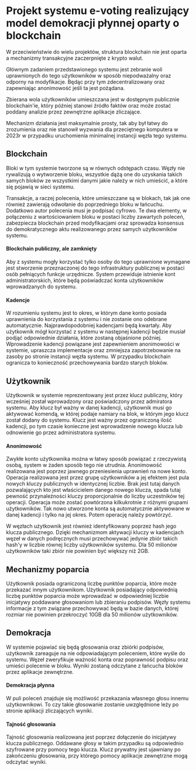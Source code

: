# Projekt systemu e-voting realizujący model demokracji płynnej oparty o blockchain

W przeciwieństwie do wielu projektów, struktura blockchain nie jest oparta a mechanizmy transakcyjne zaczerpnięte z krypto walut.

Głównym zadaniem przedstawionego systemu jest zebranie woli uprawnionych do tego użytkowników w sposób niepodważalny oraz odporny na modyfikacje. Będąc przy tym zdecentralizowany oraz zapewniając anonimowość jeśli ta jest pożądana.

Zbierana wola użytkowników umieszczana jest w dostępnym publicznie blockchain'ie, który później stanowi źródło faktów oraz może zostać poddany analizie przez zewnętrzne aplikacje zliczające.

Mechanizm działania jest maksymalnie prosty, tak aby był łatwy do zrozumienia oraz nie stanowił wyzwania dla przeciętnego komputera w 2023r w przypadku uruchomienia minimalnej instancji węzła tego systemu.

## Blockchain

Bloki w tym systemie tworzone są w równych odstępach czasu. Węzły nie rywalizują o wytworzenie bloku, wszystkie dążą one do uzyskania takich samych bloków ze wszystkimi danymi jakie należy w nich umieścić, a które się pojawią w sieci systemu.

Transakcje, a raczej polecenia, które umieszczane są w blokach, tak jak one również zawierają odwołanie do poprzedniego bloku w łańcuchu. Dodatkowo autor polecenia musi je podpisać cyfrowo. Te dwa elementy, w połączeniu z wartościowaniem bloku w postaci liczby zawartych poleceń, zabezpiecza blockchain przed modyfikacjami oraz sprowadza konsensus do demokratycznego aktu realizowanego przez samych użytkowników systemu.
#### Blockchain publiczny, ale zamknięty

Aby z systemu mogły korzystać tylko osoby do tego uprawnione wymagane jest stworzenie przeznaczonej do tego infrastruktury publicznej w postaci osób pełniących funkcje urzędnicze. System przewiduje istnienie kont administratorskich, które będą poświadczać konta użytkowników wprowadzanych do systemu.
#### Kadencje

W rozumieniu systemu jest to okres, w którym dane konto posiada uprawnienia do korzystania z systemu i nie zostanie ono odebrane automatycznie. Najprawdopodobniej kadencjami będą kwartały. Aby użytkownik mógł korzystać z systemu w następnej kadencji będzie musiał podjąć odpowiednie działania, które zostaną objaśnione później.
Wprowadzenie kadencji powiązane jest zapewnieniem anonimowości w systemie, upraszcza implementacje oraz zmniejsza zapotrzebowanie na zasoby po stronie instancji węzła systemu. W przypadku blockchain ogranicza to konieczność przechowywania bardzo starych bloków.
## Użytkownik

Użytkownik w systemie reprezentowany jest przez klucz publiczny, który wcześniej został wprowadzony oraz poświadczony przez admiratora systemu. Aby klucz był ważny w danej kadencji, użytkownik musi go aktywować komendą, w której podaje namiary na blok, w którym jego klucz został dodany do systemu. Klucz jest ważny przez ograniczoną ilość kadencji, po tym czasie konieczne jest wprowadzenie nowego klucza lub odnowienie go przez administratora systemu.
#### Anonimowość

Zwykłe konto użytkownika można w łatwy sposób powiązać z rzeczywistą osobą, system w żaden sposób tego nie utrudnia.
Anonimowość realizowana jest poprzez jawnego przeniesienia uprawnień na nowe konto. Operacja realizowana jest przez grupę użytkowników a jej efektem jest pula nowych kluczy publicznych w identycznej liczbie. Brak jest tutaj danych pozwalających kto jest właścicielem danego nowego klucza, spada tutaj pewność przynależności kluczy proporcjonalnie do liczby uczestników tej operacji. Operacja może zostać powtórzona kilkukrotnie z różnymi grupami użytkowników.
Tak nowo utworzone konta są automatycznie aktywowane w danej kadencji i tylko na jej okres. Potem operację należy powtórzyć.

W węzłach użytkownik jest również identyfikowany poprzez hash jego klucza publicznego. Dzięki mechanizmom aktywacji kluczy w kadencjach węzeł w danych podręcznych musi przechowywać jedynie zbiór takich hash'y w liczbie równej liczby użytkowników systemu. Dla 50 milionów użytkowników taki zbiór nie powinien być większy niż 2GB.
## Mechanizmy poparcia

Użytkownik posiada ograniczoną liczbę punktów poparcia, które może przekazać innym użytkownikom. Użytkownik posiadający odpowiednią liczbę punktów poparcia może wprowadzać w odpowiedniej liczbie inicjatywy poddawane głosowaniom lub zbieraniu podpisów. Węzły systemu informacje z tym związane przechowywać będą w bazie danych, której rozmiar nie powinien przekroczyć 10GB dla 50 milionów użytkowników.
## Demokracja

W systemie pojawiać się będą głosowania oraz zbiórki podpisów, użytkownik zareaguje na nie odpowiadającym poleceniem, które wyśle do systemu. Węzeł zweryfikuje ważność konta oraz poprawność podpisu oraz umieści polecenie w bloku. Wyniki zostaną odczytane z łańcucha bloków przez aplikacje zewnętrzne.
#### Demokracja płynna

W puli poleceń znajduje się możliwość przekazania własnego głosu innemu użytkownikowi. To czy takie głosowanie zostanie uwzględnione leży po stronie aplikacji zliczających wyniki.
#### Tajność głosowania

Tajność głosowania realizowana jest poprzez dołączenie do inicjatywy klucza publicznego. Oddawane głosy w takim przypadku są odpowiednio szyfrowane przy pomocy tego klucza. Klucz prywatny jest ujawniany po zakończeniu głosowania, przy którego pomocy aplikacje zewnętrzne mogą odczytać wyniki.


